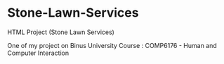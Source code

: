 # Stone-Lawn-Services
HTML Project (Stone Lawn Services)

One of my project on Binus University
Course : COMP6176 - Human and Computer Interaction
